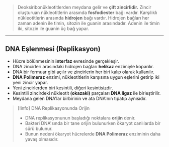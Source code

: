 >Deoksiribonükleotitlerden meydana gelir ve **çift zincirlidir.** Zincir oluşturuan nükleotitlerin arasında **fosfodiester** bağı vardır. Karşılıklı nükleotitlerin arasında **hidrojen** bağı vardır. Hidrojen bağları her zaman adenin ile timin, sitozin ile guanin arasındadır. Adenin ile timin iki, sitozin ile guanin üç bağ yapar.

---
## DNA Eşlenmesi (Replikasyon)
- Hücre bölünmesinin **interfaz** evresinde gerçekleşir.
- DNA zincirleri arasındaki hidrojen bağları **helikaz** enzimiyle koparılır.
- DNA bir fermuar gibi açılır ve zincirlerin her biri kalıp olarak kullanılır.
- **DNA Polimeraz** enzimi, nükleotitlerin karşısına uygun eşlerini getirip iki yeni zincir yapar.
- Yeni zincirlerden biri kesintili, diğeri kesintisizdir.
- Kesintili zincirdeki nükleotit **(okazaki)** parçaları **DNA ligaz** ile birleştirilir.
- Meydana gelen DNA'lar birbirinin ve ata DNA'nın tıpatıp aynısıdır.

> [!info] DNA Replikasyonunda Orijin
> - DNA replikasyonunun başladığı noktalara **orijin** denir.
> - Bakteri DNA'sında bir tane orijin bulunurken ökaryot canlılarda bir sürü bulunur.
> - Bunun nedeni ökaryot hücrelerde **DNA Polimeraz** enziminin daha yavaş olmasıdır.

